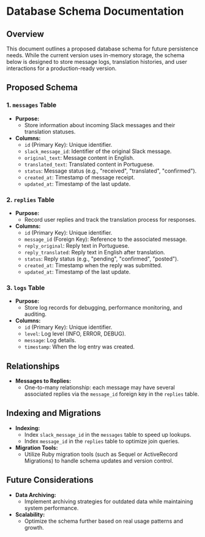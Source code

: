 # Database Schema Documentation

## Overview
This document outlines a proposed database schema for future persistence needs. While the current version uses in-memory storage, the schema below is designed to store message logs, translation histories, and user interactions for a production-ready version.

## Proposed Schema

### 1. `messages` Table

- **Purpose:**  
  - Store information about incoming Slack messages and their translation statuses.
- **Columns:**
  - `id` (Primary Key): Unique identifier.
  - `slack_message_id`: Identifier of the original Slack message.
  - `original_text`: Message content in English.
  - `translated_text`: Translated content in Portuguese.
  - `status`: Message status (e.g., "received", "translated", "confirmed").
  - `created_at`: Timestamp of message receipt.
  - `updated_at`: Timestamp of the last update.

### 2. `replies` Table

- **Purpose:**  
  - Record user replies and track the translation process for responses.
- **Columns:**
  - `id` (Primary Key): Unique identifier.
  - `message_id` (Foreign Key): Reference to the associated message.
  - `reply_original`: Reply text in Portuguese.
  - `reply_translated`: Reply text in English after translation.
  - `status`: Reply status (e.g., "pending", "confirmed", "posted").
  - `created_at`: Timestamp when the reply was submitted.
  - `updated_at`: Timestamp of the last update.

### 3. `logs` Table

- **Purpose:**  
  - Store log records for debugging, performance monitoring, and auditing.
- **Columns:**
  - `id` (Primary Key): Unique identifier.
  - `level`: Log level (INFO, ERROR, DEBUG).
  - `message`: Log details.
  - `timestamp`: When the log entry was created.

## Relationships

- **Messages to Replies:**  
  - One-to-many relationship: each message may have several associated replies via the `message_id` foreign key in the `replies` table.

## Indexing and Migrations

- **Indexing:**  
  - Index `slack_message_id` in the `messages` table to speed up lookups.
  - Index `message_id` in the `replies` table to optimize join queries.
- **Migration Tools:**  
  - Utilize Ruby migration tools (such as Sequel or ActiveRecord Migrations) to handle schema updates and version control.

## Future Considerations

- **Data Archiving:**  
  - Implement archiving strategies for outdated data while maintaining system performance.
- **Scalability:**  
  - Optimize the schema further based on real usage patterns and growth.
